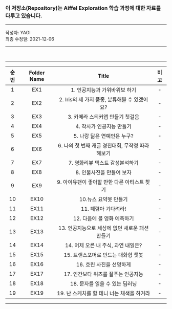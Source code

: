 ### 이 저장소(Repository)는 Aiffel Exploration 학습 과정에 대한 자료를 다루고 있습니다.

***
작성자: YAGI<br>
최종 수정일: 2021-12-06
***

<br>

***
|순번|Folder Name|Title|비고|
|:--------:|:--------:|:--------:|:--------:|
|1|EX1|1. 인공지능과 가위바위보 하기|-|
|2|EX2|2. Iris의 세 가지 품종, 분류해볼 수 있겠어요?|-|
|3|EX3|3. 카메라 스티커앱 만들기 첫걸음|-|
|4|EX4|4. 작사가 인공지능 만들기|-|
|5|EX5|5. 나랑 닮은 연예인은 누구?|-|
|6|EX6|6. 나의 첫 번째 캐글 경진대회, 무작정 따라해보기|-|
|7|EX7|7. 영화리뷰 텍스트 감성분석하기|-|
|8|EX8|8. 인물사진을 만들어 보자|-|
|9|EX9|9. 아이유팬이 좋아할 만한 다른 아티스트 찾기|-|
|10|EX10|10.뉴스 요약봇 만들기|-|
|11|EX11|11. 폐렴아 기다려라!|-|
|12|EX12|12. 다음에 볼 영화 예측하기|-|
|13|EX13|13. 인공지능으로 세상에 없던 새로운 패션 만들기|-|
|14|EX14|14. 어제 오른 내 주식, 과연 내일은?|-|
|15|EX15|15. 트랜스포머로 만드는 대화형 챗봇|-|
|16|EX16|16. 흐린 사진을 선명하게|-|
|17|EX17|17. 인간보다 퀴즈를 잘푸는 인공지능|-|
|18|EX18|18. 문자를 읽을 수 있는 딥러닝|-|
|19|EX19|19. 난 스케치를 할 테니 너는 채색을 하거라|-|

***
